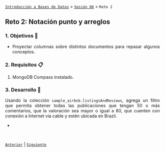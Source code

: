 [`Introducción a Bases de Datos`](../../README.md) > [`Sesión 06`](../Readme.md) > `Reto 2`
	
## Reto 2: Notación punto y arreglos

<div style="text-align: justify;">

### 1. Objetivos :dart: 

- Proyectar columnas sobre distintos documentos para repasar algunos conceptos.

### 2. Requisitos :clipboard:

1. MongoDB Compass instalado.

### 3. Desarrollo :rocket:

Usando la colección `sample_airbnb.listingsAndReviews`, agrega un filtro que permita obtener todas las publicaciones que tengan 50 o más comentarios, que la valoración sea mayor o igual a 80, que cuenten con conexión a Internet vía cable y estén ubicada en Brazil.

- 

<br/>

[`Anterior`](../Ejemplo-02/Readme.md) | [`Siguiente`](../Readme.md)

</div>
